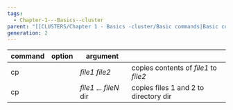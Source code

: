 ```yaml
---
tags:
  - Chapter-1---Basics--cluster
parent: "[[CLUSTERS/Chapter 1 - Basics -cluster/Basic commands|Basic commands]]"
generation: 2
---
```


| command | option | argument                |                                       |
| :------ | :----- | ----------------------- | ------------------------------------- |
| cp      |        | *file1* *file2*         | copies contents of *file1* to *file2* |
| cp      |        | *file1* ... *fileN* dir | copies files 1 and 2 to directory dir |